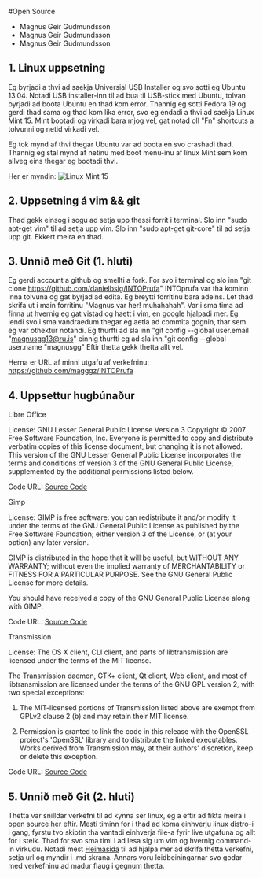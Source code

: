 #Open Source

* Magnus Geir Gudmundsson
* Magnus Geir Gudmundsson
* Magnus Geir Gudmundsson

## 1. Linux uppsetning

Eg byrjadi a thvi ad saekja Universial USB Installer og svo sotti eg Ubuntu 13.04.
Notadi USB installer-inn til ad bua til USB-stick med Ubuntu, tolvan byrjadi ad boota Ubuntu en thad kom error.
Thannig eg sotti Fedora 19 og gerdi thad sama og thad kom lika error, svo eg endadi a thvi ad saekja Linux Mint 15.
Mint bootadi og virkadi bara mjog vel, gat notad oll "Fn" shortcuts a tolvunni og netid virkadi vel.

Eg tok mynd af thvi thegar Ubuntu var ad boota en svo crashadi thad.
Thannig eg stal mynd af netinu med boot menu-inu af linux Mint sem kom allveg eins thegar eg bootadi thvi.

Her er myndin:
![Linux Mint 15](http://www.tecmint.com/wp-content/uploads/2013/06/lm-2.jpg)

## 2. Uppsetning á vim && git

Thad gekk einsog i sogu ad setja upp thessi forrit i terminal.
Slo inn "sudo apt-get vim" til ad setja upp vim.
Slo inn "sudo apt-get git-core" til ad setja upp git.
Ekkert meira en thad.

## 3. Unnið með Git (1. hluti)

Eg gerdi account a github og smellti a fork. For svo i terminal og slo inn "git clone https://github.com/danielbsig/INTOPrufa"
INTOprufa var tha kominn inna tolvuna og gat byrjad ad edita.
Eg breytti forritinu bara adeins. Let thad skrifa ut i main forritinu "Magnus var her! muhahahah".
Var i sma tima ad finna ut hvernig eg gat vistad og haett i vim, en google hjalpadi mer.
Eg lendi svo i sma vandraedum thegar eg aetla ad commita gognin, thar sem eg var othektur notandi.
Eg thurfti ad sla inn "git config --global user.email "magnusgg13@ru.is"
einnig thurfti eg ad sla inn "git config --global user.name "magnusgg"
Eftir thetta gekk thetta allt vel.

Herna er URL af minni utgafu af verkefninu: https://github.com/magggz/INTOPrufa

## 4. Uppsettur hugbúnaður

Libre Office

License:
GNU Lesser General Public License Version 3
Copyright © 2007 Free Software Foundation, Inc.
Everyone is permitted to copy and distribute verbatim copies of this license document, but changing it is not allowed.
This version of the GNU Lesser General Public License incorporates the terms and conditions of version 3 of the GNU General Public License, supplemented by the additional permissions listed below.

Code URL:
[Source Code](http://anongit.freedesktop.org/git/libreoffice/core.git)


Gimp

License:
GIMP is free software: you can redistribute it and/or modify it under the terms of the GNU General Public License as published by the Free Software Foundation; either version 3 of the License, or (at your option) any later version.

GIMP is distributed in the hope that it will be useful, but WITHOUT ANY WARRANTY; without even the implied warranty of MERCHANTABILITY or FITNESS FOR A PARTICULAR PURPOSE.  See the GNU General Public License for more details.

You should have received a copy of the GNU General Public License along with GIMP.

Code URL:
[Source Code](http://www.gimp.org/source/#source)


Transmission

License:
The OS X client, CLI client, and parts of libtransmission are licensed under the terms of the MIT license.

The Transmission daemon, GTK+ client, Qt client, Web client, and most of libtransmission are licensed under the terms of the GNU GPL version 2, with two special exceptions:

1. The MIT-licensed portions of Transmission listed above are exempt from GPLv2 clause 2 (b) and may retain their MIT license.

2. Permission is granted to link the code in this release with the OpenSSL project's 'OpenSSL' library and to distribute the linked executables. Works derived from Transmission may, at their authors' discretion, keep or delete this exception.

Code URL:
[Source Code](http://download.transmissionbt.com/files/transmission-2.82.tar.xz)

## 5. Unnið með Git (2. hluti)

Thetta var snilldar verkefni til ad kynna ser linux, eg a eftir ad fikta meira i open source her eftir.
Mesti timinn for i thad ad koma einhverju linux distro-i i gang, fyrstu tvo skiptin tha vantadi einhverja file-a fyrir live utgafuna og allt for i steik.
Thad for svo sma timi i ad lesa sig um vim og hvernig command-in virkudu.
Notadi mest [Heimasida](http://daringfireball.net/projects/markdown/syntax) til ad hjalpa mer ad skrifa thetta verkefni, setja url og myndir i .md skrana.
Annars voru leidbeiningarnar svo godar med verkefninu ad madur flaug i gegnum thetta.

